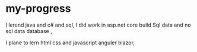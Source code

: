 # my-progress
I lerend java and c# and sql,
I did work in asp.net core build Sql data and no sql data database ,

I plane to lern html css and javascript anguler blazor,
